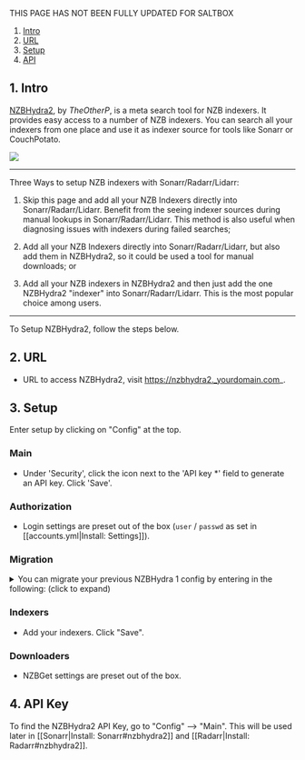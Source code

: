 THIS PAGE HAS NOT BEEN FULLY UPDATED FOR SALTBOX

<!-- TOC depthFrom:1 depthTo:6 withLinks:1 updateOnSave:0 orderedList:1 -->

1. [Intro](#1-intro)
2. [URL](#2-url)
3. [Setup](#3-setup)
4. [API](#4-api-key)

<!-- /TOC -->

## 1. Intro


[NZBHydra2](https://github.com/theotherp/nzbhydra2), by _TheOtherP_, is a meta search tool for NZB indexers. It provides easy access to a number of NZB indexers. You can search all your indexers from one place and use it as indexer source for tools like Sonarr or CouchPotato.


![](https://i.imgur.com/gjciEYd.png)

---

Three Ways to setup NZB indexers with Sonarr/Radarr/Lidarr: 

1) Skip this page and add all your NZB Indexers directly into Sonarr/Radarr/Lidarr. Benefit from the seeing indexer sources during manual lookups in Sonarr/Radarr/Lidarr. This method is also useful when diagnosing issues with indexers during failed searches;

2) Add all your NZB Indexers directly into Sonarr/Radarr/Lidarr, but also add them in NZBHydra2, so it could be used a tool for manual downloads; or

3) Add all your NZB indexers in NZBHydra2 and then just add the one NZBHydra2 "indexer" into Sonarr/Radarr/Lidarr. This is the most popular choice among users.




---

To Setup NZBHydra2, follow the steps below.



## 2. URL

- URL to access NZBHydra2, visit https://nzbhydra2._yourdomain.com_.

## 3. Setup

Enter setup by clicking on "Config" at the top.

### Main

- Under 'Security', click the icon next to the 'API key *' field to generate an API key. Click 'Save'.

### Authorization

- Login settings are preset out of the box (`user` / `passwd` as set in [[accounts.yml|Install: Settings]]).

### Migration

 <details>
 <summary> You can migrate your previous NZBHydra 1 config by entering in the following: (click to expand)</summary> 
  <br />
  <img src="https://i.imgur.com/CneRSWw.png" alt="NZBHydra1 Migration"> 
 </details>

### Indexers

- Add your indexers. Click "Save".

### Downloaders

- NZBGet settings are preset out of the box. 




## 4. API Key

To find the NZBHydra2 API Key, go to "Config" --> "Main". This will be used later in [[Sonarr|Install: Sonarr#nzbhydra2]] and [[Radarr|Install: Radarr#nzbhydra2]].
